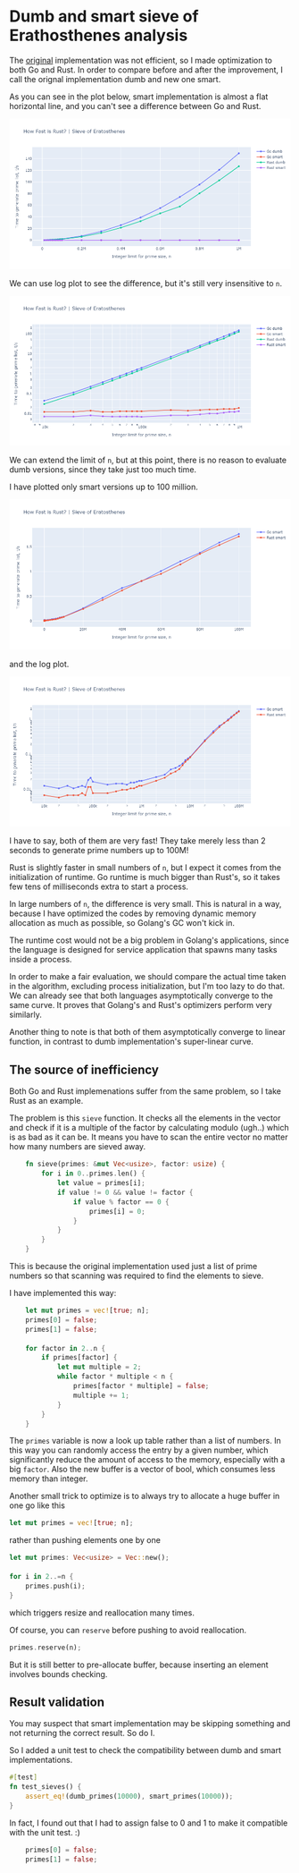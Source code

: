 # Dumb and smart sieve of Erathosthenes analysis

The [original](https://github.com/aisrael/sieve-of-eratosthenes) implementation was not efficient, so I made optimization to both Go and Rust.
In order to compare before and after the improvement, I call the orignal implementation dumb and new one smart.

As you can see in the plot below, smart implementation is almost a flat horizontal line, and you can't see a difference between Go and Rust.

![Rust vs Go Linear Plot](img/rust_vs_go_smart_linear.png?raw=true "Rust vs Go Linear Plot")

We can use log plot to see the difference, but it's still very insensitive to `n`.

![Rust vs Go Log Plot](img/rust_vs_go_smart_log.png?raw=true "Rust vs Go Log Plot")

We can extend the limit of `n`, but at this point, there is no reason to evaluate dumb versions, since they take just too much time.

I have plotted only smart versions up to 100 million.

![Rust vs Go Linear Plot](img/rust_vs_go_smart2_linear.png)

and the log plot.

![Rust vs Go Log Plot](img/rust_vs_go_smart2_log.png)

I have to say, both of them are very fast!
They take merely less than 2 seconds to generate prime numbers up to 100M!

Rust is slightly faster in small numbers of `n`, but I expect it comes from the initialization of runtime.
Go runtime is much bigger than Rust's, so it takes few tens of milliseconds extra to start a process.

In large numbers of `n`, the difference is very small.
This is natural in a way, because I have optimized the codes by removing
dynamic memory allocation as much as possible, so Golang's GC won't kick in.

The runtime cost would not be a big problem in Golang's applications, since
the language is designed for service application that spawns many tasks inside a process.

In order to make a fair evaluation, we should compare the actual time taken
in the algorithm, excluding process initialization, but I'm too lazy to do that.
We can already see that both languages asymptotically converge to the same curve.
It proves that Golang's and Rust's optimizers perform very similarly.

Another thing to note is that both of them asymptotically converge to linear function, in contrast to dumb implementation's super-linear curve.


## The source of inefficiency

Both Go and Rust implemenations suffer from the same problem, so I take Rust as an example.

The problem is this `sieve` function. It checks all the elements in the vector and check if it is a multiple of the factor by calculating modulo (ugh..) which is as bad as it can be.
It means you have to scan the entire vector no matter how many numbers are sieved away.

```rust
    fn sieve(primes: &mut Vec<usize>, factor: usize) {
        for i in 0..primes.len() {
            let value = primes[i];
            if value != 0 && value != factor {
                if value % factor == 0 {
                    primes[i] = 0;
                }
            }
        }
    }
```

This is because the original implementation used just a list of prime numbers
so that scanning was required to find the elements to sieve.

I have implemented this way:

```rust
    let mut primes = vec![true; n];
    primes[0] = false;
    primes[1] = false;

    for factor in 2..n {
        if primes[factor] {
            let mut multiple = 2;
            while factor * multiple < n {
                primes[factor * multiple] = false;
                multiple += 1;
            }
        }
    }
```

The `primes` variable is now a look up table rather than a list of numbers.
In this way you can randomly access the entry by a given number, which significantly reduce the amount of access to the memory, especially with a big `factor`.
Also the new buffer is a vector of bool, which consumes less memory than integer.

Another small trick to optimize is to always try to allocate a huge buffer in one go like this

```rust
let mut primes = vec![true; n];
```

rather than pushing elements one by one

```rust
let mut primes: Vec<usize> = Vec::new();

for i in 2..=n {
    primes.push(i);
}
```

which triggers resize and reallocation many times.

Of course, you can `reserve` before pushing to avoid reallocation.

```rust
primes.reserve(n);
```

But it is still better to pre-allocate buffer, because inserting an element
involves bounds checking.


## Result validation

You may suspect that smart implementation may be skipping something and not returning the correct result.
So do I.

So I added a unit test to check the compatibility between dumb and smart implementations.

```rust
#[test]
fn test_sieves() {
    assert_eq!(dumb_primes(10000), smart_primes(10000));
}
```

In fact, I found out that I had to assign false to 0 and 1 to make it compatible with the unit test. :)

```rust
    primes[0] = false;
    primes[1] = false;
```

